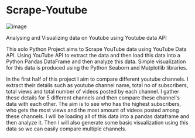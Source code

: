# Scrape-Youtube
![image](https://github.com/nishant10002/Scrape-Youtube/assets/133675507/644b1852-7b9a-44bb-a74f-068c361cb298)

Analysing and Visualizing data on Youtube using Youtube data API

This solo Python Project aims to Scrape YouTube data using YouTube Data API. Using YouTube API to extract the data and then load this data into a Python Pandas DataFrame and then analyze this data. Simple visualization for this data is produced using the Python Seaborn and Matplotlib libraries.

In the first half of this project I aim to compare different youtube channels. I extract their details such as youtube channel name, total no of subscribers, total views and total number of videos posted by each channel. I gather these details for 5 different channels and then compare these channel's data with each other. The aim is to see who has the highest subscribers, who gets the most views and the most amount of videos posted among these channels. I will be loading all of this data into a pandas dataframe and then analyze it. Then I will also generate some basic visualization using this data so we can easily compare multiple channels.

